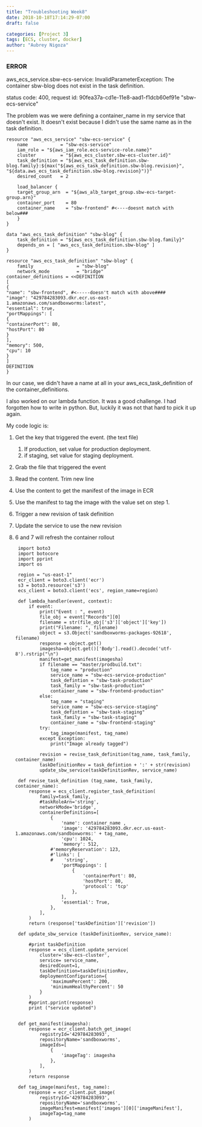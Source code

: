 ```yaml
---
title: "Troubleshooting Week8"
date: 2018-10-18T17:14:29-07:00
draft: false

categories: [Project 3]
tags: [ECS, cluster, docker]
author: "Aubrey Nigoza"
---
```



### ERROR ###
aws_ecs_service.sbw-ecs-service: InvalidParameterException: The container sbw-blog does not exist in the task definition.  

status code: 400, request id: 90fea37a-cd1e-11e8-aad1-f1dcb60ef91e "sbw-ecs-service"  

The problem was we were defining a container_name in my service that doesn't exist. It doesn't exist because I didn't use the same name as in the task definition.

    resource "aws_ecs_service" "sbw-ecs-service" {
	    name            = "sbw-ecs-service"
	    iam_role = "${aws_iam_role.ecs-service-role.name}"
	    cluster         = "${aws_ecs_cluster.sbw-ecs-cluster.id}"
	    task_definition = "${aws_ecs_task_definition.sbw-blog.family}:${max("${aws_ecs_task_definition.sbw-blog.revision}", "${data.aws_ecs_task_definition.sbw-blog.revision}")}"
	    desired_count   = 2
	
	    load_balancer {
	    target_group_arn  = "${aws_alb_target_group.sbw-ecs-target-group.arn}"
	    container_port    = 80
	    container_name    = "sbw-frontend" #<----doesnt match with below###
	    }
    }

    data "aws_ecs_task_definition" "sbw-blog" {
	    task_definition = "${aws_ecs_task_definition.sbw-blog.family}"
	    depends_on = [ "aws_ecs_task_definition.sbw-blog" ]
    }

    resource "aws_ecs_task_definition" "sbw-blog" {
	    family                = "sbw-blog"
	    network_mode          = "bridge"
    container_definitions = <<DEFINITION
    [
    {
    "name": "sbw-frontend", #<-----doesn't match with above####
    "image": "429784283093.dkr.ecr.us-east-1.amazonaws.com/sandboxworms:latest",
    "essential": true,
    "portMappings": [
    {
    "containerPort": 80,
    "hostPort": 80
    }
    ],
    "memory": 500,
    "cpu": 10
    }
    ]
    DEFINITION
    }

In our case, we didn't have a name at all in your aws_ecs_task_definition of the container_definitions.


I also worked on our lambda function. It was a good challenge. I had forgotten how to write in python. But, luckily it was not that hard to pick it up again.

My code logic is:

1. Get the key that triggered the event. (the text file)
	1. If production, set value for production deployment.
	2. if staging, set value for staging deployment.
2. Grab the file that triggered the event
3. Read the content. Trim new line
4. Use the content to get the manifest of the image in ECR
5. Use the manifest to tag the image with the value set on step 1.
6. Trigger a new revision of task definition
7. Update the service to use the new revision
8. 6 and 7 will refresh the container rollout  


		import boto3
		import botocore
		import pprint
		import os
		
		region = "us-east-1"
		ecr_client = boto3.client('ecr')
		s3 = boto3.resource('s3')
		ecs_client = boto3.client('ecs', region_name=region)
		
		def lambda_handler(event, context):
		    if event:
		        print("Event : ", event)
		        file_obj = event["Records"][0]
		        filename = str(file_obj['s3']['object']['key'])
		        print("Filename: ", filename)
		        object = s3.Object('sandboxworms-packages-92618', filename)
		        response = object.get()
		        imagesha=object.get()['Body'].read().decode('utf-8').rstrip("\n")
		        manifest=get_manifest(imagesha)
		        if filename == "master/prodbuild.txt":
		            tag_name = "production"
		            service_name = "sbw-ecs-service-production"
		            task_defintion = "sbw-task-production"
		            task_family = "sbw-task-production"
		            container_name = "sbw-frontend-production"
		        else:
		            tag_name = "staging"
		            service_name = "sbw-ecs-service-staging"
		            task_defintion = "sbw-task-staging"
		            task_family = "sbw-task-staging"
		            container_name = "sbw-frontend-staging"
		        try:
		            tag_image(manifest, tag_name)
		        except Exception:
		            print("Image already tagged")
		        
		        revision = revise_task_definition(tag_name, task_family, container_name)
		        taskDefinitionRev = task_defintion + ':' + str(revision)
		        update_sbw_service(taskDefinitionRev, service_name)
		
		def revise_task_definition (tag_name, task_family, container_name): 
		    response = ecs_client.register_task_definition(
		        family=task_family,
		        #taskRoleArn='string',
		        networkMode='bridge',
		        containerDefinitions=[
		            {
		                'name': container_name ,
		                'image': '429784283093.dkr.ecr.us-east-1.amazonaws.com/sandboxworms:' + tag_name,
		                'cpu': 1024,
		                'memory': 512,
		            #'memoryReservation': 123,
		            #'links': [
		            #    'string',
		                'portMappings': [
		                    {
		                        'containerPort': 80,
		                        'hostPort': 80,
		                        'protocol': 'tcp'
		                    },
		                ],
		                'essential': True,
		            },
		        ],
		    )
		    return (response['taskDefinition']['revision'])
		    
		def update_sbw_service (taskDefinitionRev, service_name):
		        
		    #print taskDefinition
		    response = ecs_client.update_service(
		        cluster='sbw-ecs-cluster',
		        service= service_name,
		        desiredCount=1,
		        taskDefinition=taskDefinitionRev,
		        deploymentConfiguration={
		            'maximumPercent': 200,
		            'minimumHealthyPercent': 50
		        }
		    )
		    #pprint.pprint(response)
		    print ("service updated")
		
		
		def get_manifest(imagesha):
		    response = ecr_client.batch_get_image(
		        registryId='429784283093',
		        repositoryName='sandboxworms',
		        imageIds=[
		            {
		                'imageTag': imagesha
		            },
		        ],
		    )
		    return response
		    
		def tag_image(manifest, tag_name):
		    response = ecr_client.put_image(
		        registryId='429784283093',
		        repositoryName='sandboxworms',
		        imageManifest=manifest['images'][0]['imageManifest'],
		        imageTag=tag_name
		    )    

